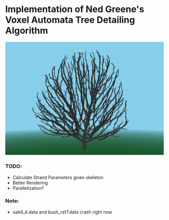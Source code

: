 # Implementation of Ned Greene's Voxel Automata Tree Detailing Algorithm

![cover](poplar.png)

### TODO:
- Calculate Strand Parameters given skeleton
- Better Rendering
- Parallelization?

### Note:
- oak4_4.data and bush_ra17.data crash right now
